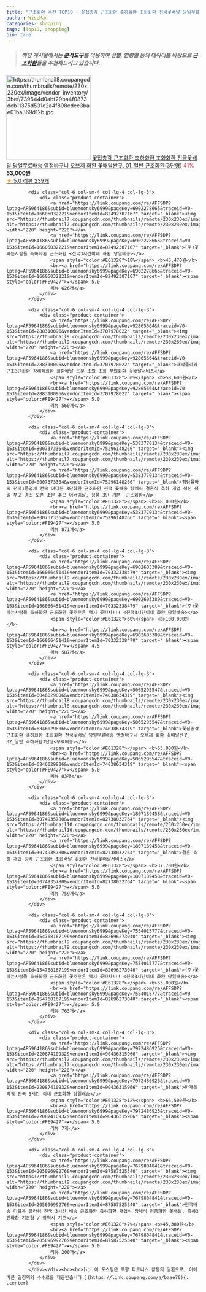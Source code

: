 ```yaml
---
title: "근조화환 추천 TOP10 - 꽃집총각 근조화환 축하화환 조화화환 전국꽃배달 당일무료배송 영정바구니 오브제 화환 꽃배달싼곳, 01_일반 근조화환(3단형)"
author: WiseMan
categories: shopping
tags: [Top10, shopping]
pin: true
---
```


> ##### 해당 게시물에서는 [**분석도구**](https://itemscout.io/)를 이용하여 **성별**, **연령별** 등의 데이터를 바탕으로 [**근조화환**](https://link.coupang.com/a/baae76)들을 추천해드리고 있습니다.
<div class="container"><div class="row">
            <div class="col-6 col-sm-4 col-lg-4 col-lg-3">
                <div class="product-container">
                    <a href="https://link.coupang.com/re/AFFSDP?lptag=AF5964186&subid=bluemoonsky6999&pageKey=5025264785&traceid=V0-153&itemId=6743543579&vendorItemId=74038634291" target="_blank"><img src="https://thumbnail8.coupangcdn.com/thumbnails/remote/230x230ex/image/vendor_inventory/3bef/739644d0abf29ba4f0873dcb11375d531c2a4f898cdec3bae01ba369d12b.jpg" alt="https://thumbnail8.coupangcdn.com/thumbnails/remote/230x230ex/image/vendor_inventory/3bef/739644d0abf29ba4f0873dcb11375d531c2a4f898cdec3bae01ba369d12b.jpg" width="220" height="220"></a>
                    <a href="https://link.coupang.com/re/AFFSDP?lptag=AF5964186&subid=bluemoonsky6999&pageKey=5025264785&traceid=V0-153&itemId=6743543579&vendorItemId=74038634291" target="_blank">꽃집총각 근조화환 축하화환 조화화환 전국꽃배달 당일무료배송 영정바구니 오브제 화환 꽃배달싼곳, 01_일반 근조화환(3단형)</a>
                    <span style="color:#E61328">41%</span> <b>53,000원</b>
                    <br><a href="https://link.coupang.com/re/AFFSDP?lptag=AF5964186&subid=bluemoonsky6999&pageKey=5025264785&traceid=V0-153&itemId=6743543579&vendorItemId=74038634291" target="_blank"><span style="color:#FE9427">★</span> 5.0
                    리뷰 239개</a>
                </div>
            </div>
            
            <div class="col-6 col-sm-4 col-lg-4 col-lg-3">
                <div class="product-container">
                    <a href="https://link.coupang.com/re/AFFSDP?lptag=AF5964186&subid=bluemoonsky6999&pageKey=6902278665&traceid=V0-153&itemId=16605032221&vendorItemId=82492307167" target="_blank"><img src="https://thumbnail7.coupangcdn.com/thumbnails/remote/230x230ex/image/vendor_inventory/2eb4/006c25390caaef6ababefa900a585cc15c4ff1c73dd9d45a2ae6d1ab15d7.png" alt="https://thumbnail7.coupangcdn.com/thumbnails/remote/230x230ex/image/vendor_inventory/2eb4/006c25390caaef6ababefa900a585cc15c4ff1c73dd9d45a2ae6d1ab15d7.png" width="220" height="220"></a>
                    <a href="https://link.coupang.com/re/AFFSDP?lptag=AF5964186&subid=bluemoonsky6999&pageKey=6902278665&traceid=V0-153&itemId=16605032221&vendorItemId=82492307167" target="_blank">(주)꽃파는사람들 축하화환 근조화환 <전국3시간이내 화환 당일배송></a>
                    <span style="color:#E61328">18%</span> <b>45,470원</b>
                    <br><a href="https://link.coupang.com/re/AFFSDP?lptag=AF5964186&subid=bluemoonsky6999&pageKey=6902278665&traceid=V0-153&itemId=16605032221&vendorItemId=82492307167" target="_blank"><span style="color:#FE9427">★</span> 5.0
                    리뷰 626개</a>
                </div>
            </div>
            
            <div class="col-6 col-sm-4 col-lg-4 col-lg-3">
                <div class="product-container">
                    <a href="https://link.coupang.com/re/AFFSDP?lptag=AF5964186&subid=bluemoonsky6999&pageKey=92865664&traceid=V0-153&itemId=288310096&vendorItemId=3707978022" target="_blank"><img src="https://thumbnail9.coupangcdn.com/thumbnails/remote/230x230ex/image/vendor_inventory/1840/fa33f3a3d2191fc389c4e56e52588829530f0da68113baa78c122317fef2.jpg" alt="https://thumbnail9.coupangcdn.com/thumbnails/remote/230x230ex/image/vendor_inventory/1840/fa33f3a3d2191fc389c4e56e52588829530f0da68113baa78c122317fef2.jpg" width="220" height="220"></a>
                    <a href="https://link.coupang.com/re/AFFSDP?lptag=AF5964186&subid=bluemoonsky6999&pageKey=92865664&traceid=V0-153&itemId=288310096&vendorItemId=3707978022" target="_blank">대박플라워 근조3단화환 장례식화환 화환배달 조문 조의 조화 부의화환 꽃배달서비스</a>
                    <span style="color:#E61328">30%</span> <b>58,600원</b>
                    <br><a href="https://link.coupang.com/re/AFFSDP?lptag=AF5964186&subid=bluemoonsky6999&pageKey=92865664&traceid=V0-153&itemId=288310096&vendorItemId=3707978022" target="_blank"><span style="color:#FE9427">★</span> 5.0
                    리뷰 560개</a>
                </div>
            </div>
            
            <div class="col-6 col-sm-4 col-lg-4 col-lg-3">
                <div class="product-container">
                    <a href="https://link.coupang.com/re/AFFSDP?lptag=AF5964186&subid=bluemoonsky6999&pageKey=5383770134&traceid=V0-153&itemId=8007373364&vendorItemId=75296148266" target="_blank"><img src="https://thumbnail7.coupangcdn.com/thumbnails/remote/230x230ex/image/vendor_inventory/f7a4/6b3259679b47a4fd95565fef5774a481387699c343fdb85c7ac98d831383.jpg" alt="https://thumbnail7.coupangcdn.com/thumbnails/remote/230x230ex/image/vendor_inventory/f7a4/6b3259679b47a4fd95565fef5774a481387699c343fdb85c7ac98d831383.jpg" width="220" height="220"></a>
                    <a href="https://link.coupang.com/re/AFFSDP?lptag=AF5964186&subid=bluemoonsky6999&pageKey=5383770134&traceid=V0-153&itemId=8007373364&vendorItemId=75296148266" target="_blank">청담플라워 전국1등업체 전국 어디든 3단화환 근조화환 전국 꽃배송 장례식 결혼식 축하 개업 생신 생일 부고 경조 오픈 조문 추모 어버이날, 정품 3단 기본  근조화환</a>
                    <span style="color:#E61328"></span> <b>48,000원</b>
                    <br><a href="https://link.coupang.com/re/AFFSDP?lptag=AF5964186&subid=bluemoonsky6999&pageKey=5383770134&traceid=V0-153&itemId=8007373364&vendorItemId=75296148266" target="_blank"><span style="color:#FE9427">★</span> 5.0
                    리뷰 871개</a>
                </div>
            </div>
            
            <div class="col-6 col-sm-4 col-lg-4 col-lg-3">
                <div class="product-container">
                    <a href="https://link.coupang.com/re/AFFSDP?lptag=AF5964186&subid=bluemoonsky6999&pageKey=6902603389&traceid=V0-153&itemId=16606645141&vendorItemId=70332338479" target="_blank"><img src="https://thumbnail9.coupangcdn.com/thumbnails/remote/230x230ex/image/vendor_inventory/c7a0/8e9283548a7eaef397e2a1016171baffaa74de80f03dcc343685bd869039.jpg" alt="https://thumbnail9.coupangcdn.com/thumbnails/remote/230x230ex/image/vendor_inventory/c7a0/8e9283548a7eaef397e2a1016171baffaa74de80f03dcc343685bd869039.jpg" width="220" height="220"></a>
                    <a href="https://link.coupang.com/re/AFFSDP?lptag=AF5964186&subid=bluemoonsky6999&pageKey=6902603389&traceid=V0-153&itemId=16606645141&vendorItemId=70332338479" target="_blank">(주)꽃파는사람들 축하화환 근조화환 꽃주문은 역시 꽃파사!!! <전국3시간이내 화환 당일배송></a>
                    <span style="color:#E61328">60%</span> <b>100,000원</b>
                    <br><a href="https://link.coupang.com/re/AFFSDP?lptag=AF5964186&subid=bluemoonsky6999&pageKey=6902603389&traceid=V0-153&itemId=16606645141&vendorItemId=70332338479" target="_blank"><span style="color:#FE9427">★</span> 4.5
                    리뷰 587개</a>
                </div>
            </div>
            
            <div class="col-6 col-sm-4 col-lg-4 col-lg-3">
                <div class="product-container">
                    <a href="https://link.coupang.com/re/AFFSDP?lptag=AF5964186&subid=bluemoonsky6999&pageKey=5065295547&traceid=V0-153&itemId=6846029806&vendorItemId=74038634319" target="_blank"><img src="https://thumbnail8.coupangcdn.com/thumbnails/remote/230x230ex/image/vendor_inventory/3bef/739644d0abf29ba4f0873dcb11375d531c2a4f898cdec3bae01ba369d12b.jpg" alt="https://thumbnail8.coupangcdn.com/thumbnails/remote/230x230ex/image/vendor_inventory/3bef/739644d0abf29ba4f0873dcb11375d531c2a4f898cdec3bae01ba369d12b.jpg" width="220" height="220"></a>
                    <a href="https://link.coupang.com/re/AFFSDP?lptag=AF5964186&subid=bluemoonsky6999&pageKey=5065295547&traceid=V0-153&itemId=6846029806&vendorItemId=74038634319" target="_blank">꽃집총각 근조화환 축하화환 조화화환 전국꽃배달 당일무료배송 영정바구니 오브제 화환 꽃배달싼곳, 02_일반 축하화환3단형<무료배송></a>
                    <span style="color:#E61328"></span> <b>53,000원</b>
                    <br><a href="https://link.coupang.com/re/AFFSDP?lptag=AF5964186&subid=bluemoonsky6999&pageKey=5065295547&traceid=V0-153&itemId=6846029806&vendorItemId=74038634319" target="_blank"><span style="color:#FE9427">★</span> 5.0
                    리뷰 83개</a>
                </div>
            </div>
            
            <div class="col-6 col-sm-4 col-lg-4 col-lg-3">
                <div class="product-container">
                    <a href="https://link.coupang.com/re/AFFSDP?lptag=AF5964186&subid=bluemoonsky6999&pageKey=1807189458&traceid=V0-153&itemId=3074935780&vendorItemId=82738032764" target="_blank"><img src="https://thumbnail10.coupangcdn.com/thumbnails/remote/230x230ex/image/vendor_inventory/b3eb/bff3458a477ff009877fc266ad99577917b49c36e69a1afb4e7f45ca2c47.jpg" alt="https://thumbnail10.coupangcdn.com/thumbnails/remote/230x230ex/image/vendor_inventory/b3eb/bff3458a477ff009877fc266ad99577917b49c36e69a1afb4e7f45ca2c47.jpg" width="220" height="220"></a>
                    <a href="https://link.coupang.com/re/AFFSDP?lptag=AF5964186&subid=bluemoonsky6999&pageKey=1807189458&traceid=V0-153&itemId=3074935780&vendorItemId=82738032764" target="_blank">결혼 축하 개업 장례 근조화환 조화배달 꽃화환 전국꽃배달서비스</a>
                    <span style="color:#E61328"></span> <b>37,700원</b>
                    <br><a href="https://link.coupang.com/re/AFFSDP?lptag=AF5964186&subid=bluemoonsky6999&pageKey=1807189458&traceid=V0-153&itemId=3074935780&vendorItemId=82738032764" target="_blank"><span style="color:#FE9427">★</span> 5.0
                    리뷰 759개</a>
                </div>
            </div>
            
            <div class="col-6 col-sm-4 col-lg-4 col-lg-3">
                <div class="product-container">
                    <a href="https://link.coupang.com/re/AFFSDP?lptag=AF5964186&subid=bluemoonsky6999&pageKey=7554015777&traceid=V0-153&itemId=15476816719&vendorItemId=82696273040" target="_blank"><img src="https://thumbnail9.coupangcdn.com/thumbnails/remote/230x230ex/image/vendor_inventory/6ef4/b384ab5675abef750596e40e5eeaf93e0f33b7e2ebd198193b21dcac2a62.jpg" alt="https://thumbnail9.coupangcdn.com/thumbnails/remote/230x230ex/image/vendor_inventory/6ef4/b384ab5675abef750596e40e5eeaf93e0f33b7e2ebd198193b21dcac2a62.jpg" width="220" height="220"></a>
                    <a href="https://link.coupang.com/re/AFFSDP?lptag=AF5964186&subid=bluemoonsky6999&pageKey=7554015777&traceid=V0-153&itemId=15476816719&vendorItemId=82696273040" target="_blank">(주)꽃파는사람들 축하화환 근조화환 꽃주문은 역시 꽃파사!!! <전국3시간이내 화환 당일배송></a>
                    <span style="color:#E61328"></span> <b>53,000원</b>
                    <br><a href="https://link.coupang.com/re/AFFSDP?lptag=AF5964186&subid=bluemoonsky6999&pageKey=7554015777&traceid=V0-153&itemId=15476816719&vendorItemId=82696273040" target="_blank"><span style="color:#FE9427">★</span> 5.0
                    리뷰 763개</a>
                </div>
            </div>
            
            <div class="col-6 col-sm-4 col-lg-4 col-lg-3">
                <div class="product-container">
                    <a href="https://link.coupang.com/re/AFFSDP?lptag=AF5964186&subid=bluemoonsky6999&pageKey=7972486925&traceid=V0-153&itemId=22087410932&vendorItemId=90436315966" target="_blank"><img src="https://thumbnail7.coupangcdn.com/thumbnails/remote/230x230ex/image/vendor_inventory/a896/bdb825a0a60d85f907420365a368fa8602980098f67ef750c0ee8d548320.png" alt="https://thumbnail7.coupangcdn.com/thumbnails/remote/230x230ex/image/vendor_inventory/a896/bdb825a0a60d85f907420365a368fa8602980098f67ef750c0ee8d548320.png" width="220" height="220"></a>
                    <a href="https://link.coupang.com/re/AFFSDP?lptag=AF5964186&subid=bluemoonsky6999&pageKey=7972486925&traceid=V0-153&itemId=22087410932&vendorItemId=90436315966" target="_blank">만개플라워 전국 3시간 이내 근조화환 당일배송</a>
                    <span style="color:#E61328">12%</span> <b>66,500원</b>
                    <br><a href="https://link.coupang.com/re/AFFSDP?lptag=AF5964186&subid=bluemoonsky6999&pageKey=7972486925&traceid=V0-153&itemId=22087410932&vendorItemId=90436315966" target="_blank"><span style="color:#FE9427">★</span> 5.0
                    리뷰 7개</a>
                </div>
            </div>
            
            <div class="col-6 col-sm-4 col-lg-4 col-lg-3">
                <div class="product-container">
                    <a href="https://link.coupang.com/re/AFFSDP?lptag=AF5964186&subid=bluemoonsky6999&pageKey=7679804841&traceid=V0-153&itemId=20509699276&vendorItemId=87587525340" target="_blank"><img src="https://thumbnail9.coupangcdn.com/thumbnails/remote/230x230ex/image/vendor_inventory/3194/6322f188226a8ce66052819407b600383452d29ba9a41ed2f556132199f3.jpg" alt="https://thumbnail9.coupangcdn.com/thumbnails/remote/230x230ex/image/vendor_inventory/3194/6322f188226a8ce66052819407b600383452d29ba9a41ed2f556132199f3.jpg" width="220" height="220"></a>
                    <a href="https://link.coupang.com/re/AFFSDP?lptag=AF5964186&subid=bluemoonsky6999&pageKey=7679804841&traceid=V0-153&itemId=20509699276&vendorItemId=87587525340" target="_blank">전국배송 디프유 플라워 전국 3시간 배송 근조화환 축하화환 개업식 장례식 정품화환 꽃배달, 축하3단화환 기본형 / 광역시 기준</a>
                    <span style="color:#E61328">7%</span> <b>45,380원</b>
                    <br><a href="https://link.coupang.com/re/AFFSDP?lptag=AF5964186&subid=bluemoonsky6999&pageKey=7679804841&traceid=V0-153&itemId=20509699276&vendorItemId=87587525340" target="_blank"><span style="color:#FE9427">★</span> 5.0
                    리뷰 200개</a>
                </div>
            </div>
            </div></div><br><br>[👉 이 포스팅은 쿠팡 파트너스 활동의 일환으로, 이에 따른 일정액의 수수료를 제공받습니다.](https://link.coupang.com/a/baae76){: .center}